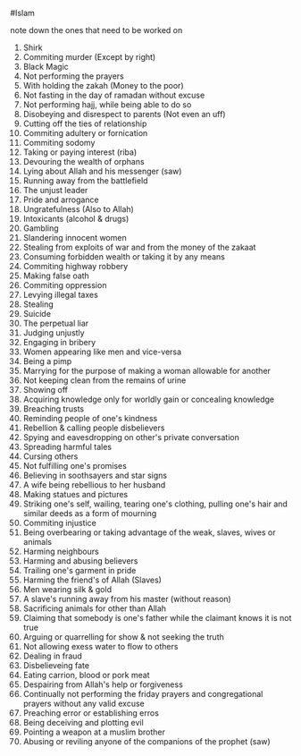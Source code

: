 #Islam 


note down the ones that need to be worked on

1. Shirk
2. Commiting murder (Except by right)
3. Black Magic
4. Not performing the prayers 
5. With holding the zakah (Money to the poor)
6. Not fasting in the day of ramadan without excuse 
7. Not performing hajj, while being able to do so 
8. Disobeying and disrespect to parents (Not even an uff)
9. Cutting off the ties of relationship 
10. Commiting adultery or fornication 
11. Commiting sodomy 
12. Taking or paying interest (riba) 
13. Devouring the wealth of orphans 
14. Lying about Allah and his messenger (saw) 
15. Running away from the battlefield 
16. The unjust leader 
17. Pride and arrogance 
18. Ungratefulness (Also to Allah)
19. Intoxicants (alcohol & drugs)
20. Gambling 
21. Slandering innocent women 
22. Stealing from exploits of war and from the money of the zakaat 
23. Consuming forbidden wealth or taking it by any means 
24. Commiting highway robbery 
25. Making false oath 
26. Commiting oppression 
27. Levying illegal taxes 
28. Stealing 
29. Suicide 
30. The perpetual liar 
31. Judging unjustly 
32. Engaging in bribery 
33. Women appearing like men and vice-versa 
34. Being a pimp 
35. Marrying for the purpose of making a woman allowable for another 
36. Not keeping clean from the remains of urine 
37. Showing off 
38. Acquiring knowledge only for worldly gain or concealing knowledge 
39. Breaching trusts 
40. Reminding people of one's kindness 
41. Rebellion & calling people disbelievers 
42. Spying and eavesdropping on other's private conversation 
43. Spreading harmful tales 
44. Cursing others 
45. Not fulfilling one's promises 
46. Believing in soothsayers and star signs 
47. A wife being rebellious to her husband 
48. Making statues and pictures 
49. Striking one's self, wailing, tearing one's clothing, pulling one's hair and similar deeds as a form of mourning 
50. Commiting injustice 
51. Being overbearing or taking advantage of the weak, slaves, wives or animals 
52. Harming neighbours 
53. Harming and abusing believers 
54. Trailing one's garment in pride 
55. Harming the friend's of Allah (Slaves)
56. Men wearing silk & gold 
57. A slave's running away from his master (without reason) 
58. Sacrificing animals for other than Allah 
59. Claiming that somebody is one's father while the claimant knows it is not true 
60. Arguing or quarrelling for show & not seeking the truth 
61. Not allowing exess water to flow to others 
62. Dealing in fraud 
63. Disbelieveing fate 
64. Eating carrion, blood or pork meat 
65. Despairing from Allah's help or forgiveness 
66. Continually not performing the friday prayers and congregational prayers without any valid excuse 
67. Preaching error or establishing erros 
68. Being deceiving and plotting evil 
69. Pointing a weapon at a muslim brother 
70. Abusing or reviling anyone of the companions of the prophet (saw)